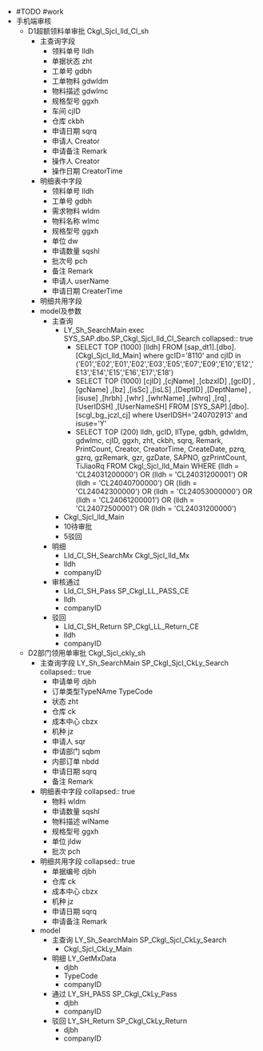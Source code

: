 - #TODO #work
- 手机端审核
	- D1超额领料单审批 Ckgl_Sjcl_lld_Cl_sh
		- 主查询字段
			- 领料单号 lldh
			- 单据状态 zht
			- 工单号 gdbh
			- 工单物料 gdwldm
			- 物料描述 gdwlmc
			- 规格型号 ggxh
			- 车间 cjID
			- 仓库 ckbh
			- 申请日期 sqrq
			- 申请人 Creator
			- 申请备注 Remark
			- 操作人 Creator
			- 操作日期 CreatorTime
		- 明细表中字段
			- 领料单号 lldh
			- 工单号 gdbh
			- 需求物料 wldm
			- 物料名称 wlmc
			- 规格型号 ggxh
			- 单位 dw
			- 申请数量 sqshl
			- 批次号 pch
			- 备注 Remark
			- 申请人 userName
			- 申请日期 CreaterTime
		- 明细共用字段
		- model及参数
			- 主查询
				- LY_Sh_SearchMain exec SYS_SAP.dbo.SP_Ckgl_Sjcl_lld_Cl_Search
				  collapsed:: true
					- SELECT TOP (1000) [lldh]
					  FROM [sap_dt1].[dbo].[Ckgl_Sjcl_lld_Main] where gcID='8110' and cjID in ('E01','E02','E01','E02','E03','E05','E07','E09','E10','E12','E13','E14','E15','E16','E17','E18')
					- SELECT TOP (1000) [cjID]
					        ,[cjName]
					        ,[cbzxID]
					        ,[gcID]
					        ,[gcName]
					        ,[bz]
					        ,[isSc]
					        ,[isLS]
					        ,[DeptID]
					        ,[DeptName]
					        ,[isuse]
					        ,[hrbh]
					        ,[whr]
					        ,[whrName]
					        ,[whrq]
					        ,[rq]
					        ,[UserIDSH]
					        ,[UserNameSH]
					    FROM [SYS_SAP].[dbo].[scgl_bg_jczl_cj] where UserIDSH='240702913' and isuse='Y'
					- SELECT  TOP (200) lldh, gcID, llType, gdbh, gdwldm, gdwlmc, cjID, ggxh, zht, ckbh, sqrq, Remark, PrintCount, Creator, CreatorTime, 
					                     CreateDate, pzrq, gzrq, gzRemark, gzr, gzDate, SAPNO, gzPrintCount, TiJiaoRq
					  FROM      Ckgl_Sjcl_lld_Main
					  WHERE   (lldh = 'CL24031200000') OR
					                     (lldh = 'CL24031200001') OR
					                     (lldh = 'CL24040700000') OR
					                     (lldh = 'CL24042300000') OR
					                     (lldh = 'CL24053000000') OR
					                     (lldh = 'CL24061200001') OR
					                     (lldh = 'CL24072500001') OR
					                     (lldh = 'CL24031200000')
				- Ckgl_Sjcl_lld_Main
				- 10待审批
				- 5驳回
			- 明细
				- Lld_Cl_SH_SearchMx Ckgl_Sjcl_lld_Mx
				- lldh
				- companyID
			- 审核通过
				- Lld_Cl_SH_Pass SP_Ckgl_LL_PASS_CE
				- lldh
				- companyID
			- 驳回
				- Lld_Cl_SH_Return SP_Ckgl_LL_Return_CE
				- lldh
				- companyID
	- D2部门领用单审批 Ckgl_Sjcl_ckly_sh
		- 主查询字段 LY_Sh_SearchMain SP_Ckgl_Sjcl_CkLy_Search
		  collapsed:: true
			- 申请单号 djbh
			- 订单类型TypeNAme TypeCode
			- 状态 zht
			- 仓库 ck
			- 成本中心 cbzx
			- 机种 jz
			- 申请人 sqr
			- 申请部门 sqbm
			- 内部订单 nbdd
			- 申请日期 sqrq
			- 备注 Remark
		- 明细表中字段
		  collapsed:: true
			- 物料  wldm
			- 申请数量 sqshl
			- 物料描述 wlName
			- 规格型号 ggxh
			- 单位 jldw
			- 批次 pch
		- 明细共用字段
		  collapsed:: true
			- 单据编号 djbh
			- 仓库 ck
			- 成本中心 cbzx
			- 机种 jz
			- 申请日期 sqrq
			- 申请备注 Remark
		- model
			- 主查询 LY_Sh_SearchMain SP_Ckgl_Sjcl_CkLy_Search
				- Ckgl_Sjcl_CkLy_Main
			- 明细 LY_GetMxData
				- djbh
				- TypeCode
				- companyID
			- 通过 LY_SH_PASS SP_Ckgl_CkLy_Pass
				- djbh
				- companyID
			- 驳回 LY_SH_Return SP_Ckgl_CkLy_Return
				- djbh
				- companyID